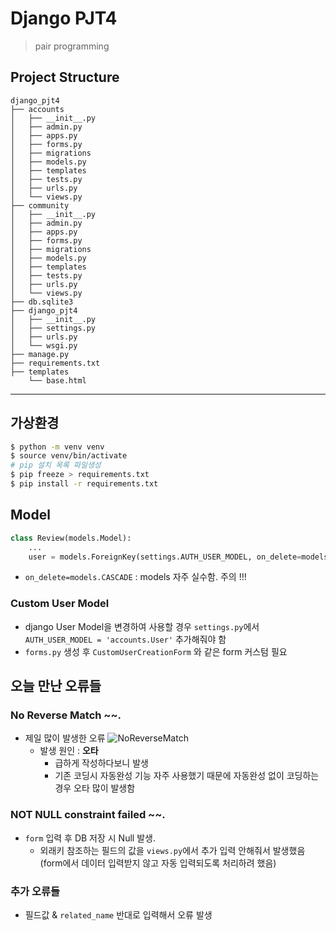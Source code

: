 # Django PJT4
> pair programming

## Project Structure
```
django_pjt4
├── accounts
│   ├── __init__.py
│   ├── admin.py
│   ├── apps.py
│   ├── forms.py
│   ├── migrations
│   ├── models.py
│   ├── templates
│   ├── tests.py
│   ├── urls.py
│   └── views.py
├── community
│   ├── __init__.py
│   ├── admin.py
│   ├── apps.py
│   ├── forms.py
│   ├── migrations
│   ├── models.py
│   ├── templates
│   ├── tests.py
│   ├── urls.py
│   └── views.py
├── db.sqlite3
├── django_pjt4
│   ├── __init__.py
│   ├── settings.py
│   ├── urls.py
│   └── wsgi.py
├── manage.py
├── requirements.txt
├── templates
    └── base.html
```
---

## 가상환경
```bash
$ python -m venv venv
$ source venv/bin/activate
# pip 설치 목록 파일생성
$ pip freeze > requirements.txt
$ pip install -r requirements.txt
```

## Model
```python
class Review(models.Model):
    ...
    user = models.ForeignKey(settings.AUTH_USER_MODEL, on_delete=models.CASCADE, related_name='reviews')
```
* `on_delete=models.CASCADE` : models 자주 실수함. 주의 !!!

### Custom User Model
* django User Model을 변경하여 사용할 경우 `settings.py`에서 `AUTH_USER_MODEL = 'accounts.User'` 추가해줘야 함
* `forms.py` 생성 후 `CustomUserCreationForm` 와 같은 form 커스텀 필요


## 오늘 만난 오류들
### No Reverse Match ~~.
* 제일 많이 발생한 오류
![NoReverseMatch](images/noreversematch.PNG)
    * 발생 원인 : **오타**
        * 급하게 작성하다보니 발생
        * 기존 코딩시 자동완성 기능 자주 사용했기 때문에 자동완성 없이 코딩하는 경우 오타 많이 발생함

### NOT NULL constraint failed ~~.
* `form` 입력 후 DB 저장 시 Null 발생.
    * 외래키 참조하는 필드의 값을 `views.py`에서 추가 입력 안해줘서 발생했음(form에서 데이터 입력받지 않고 자동 입력되도록 처리하려 했음)

### 추가 오류들
* 필드값 & `related_name` 반대로 입력해서 오류 발생
